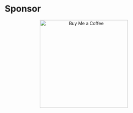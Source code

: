 # Sponsor

<div align="center">
  <img src="https://github.com/user-attachments/assets/4665f07f-5ecc-4bd8-8727-ae00f35d6d98" alt="Buy Me a Coffee" width="280"/>
</div>
